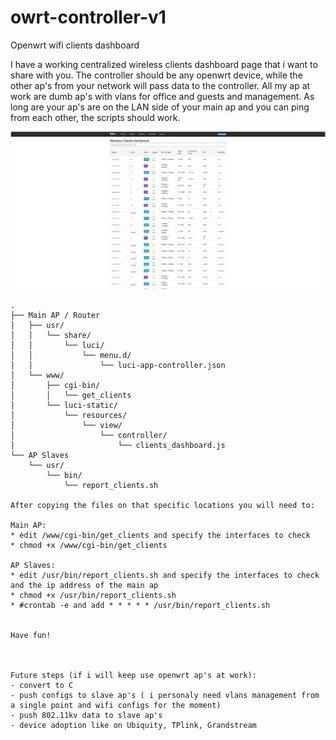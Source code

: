# owrt-controller-v1
Openwrt wifi clients dashboard

I have a working centralized wireless clients dashboard page that i want to share with you. The controller should be any openwrt device, while the other ap's from your network will pass data to the controller.
All my ap at work are dumb ap's with vlans for office and guests and management. As long are your ap's are on the LAN side of your main ap and you can ping from each other, the scripts should work.

![Only wifi clients works for the moment](https://github.com/gorunul/owrt-controller-v1/blob/main/ss-wifi-clients-er.jpg)

```plaintext
.
├── Main AP / Router
│   ├── usr/
│   │   └── share/
│   │       └── luci/
│   │           └── menu.d/
│   │               └── luci-app-controller.json
│   └── www/
│       ├── cgi-bin/
│       │   └── get_clients
│       └── luci-static/
│           └── resources/
│               └── view/
│                   └── controller/
│                       └── clients_dashboard.js
└── AP Slaves
    └── usr/
        └── bin/
            └── report_clients.sh

After copying the files on that specific locations you will need to:

Main AP:
* edit /www/cgi-bin/get_clients and specify the interfaces to check
* chmod +x /www/cgi-bin/get_clients

AP Slaves:
* edit /usr/bin/report_clients.sh and specify the interfaces to check and the ip address of the main ap
* chmod +x /usr/bin/report_clients.sh
* #crontab -e and add * * * * * /usr/bin/report_clients.sh

       
Have fun!



Future steps (if i will keep use openwrt ap's at work):
- convert to C
- push configs to slave ap's ( i personaly need vlans management from a single point and wifi configs for the moment)
- push 802.11kv data to slave ap's 
- device adoption like on Ubiquity, TPlink, Grandstream
